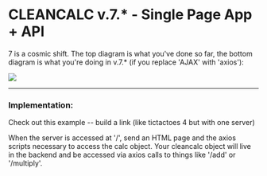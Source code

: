 # CLEANCALC v.7.* - Single Page App + API
7 is a cosmic shift. 
The top diagram is what you've done so far, the bottom diagram is what you're doing in v.7.* (if you replace 'AJAX' with 'axios'): 

![](https://i-msdn.sec.s-msft.com/dynimg/IC690875.png)

___
### Implementation:
Check out this example -- build a link (like tictactoes 4 but with one server)

When the server is accessed at '/', send an HTML page and the axios scripts necessary to access the calc object.  Your cleancalc object will live in the backend and be accessed via axios calls to things like '/add' or '/multiply'.
